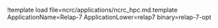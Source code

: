 !template load file=ncrc/applications/ncrc_hpc.md.template ApplicationName=Relap-7 ApplicationLower=relap7 binary=relap-7-opt
